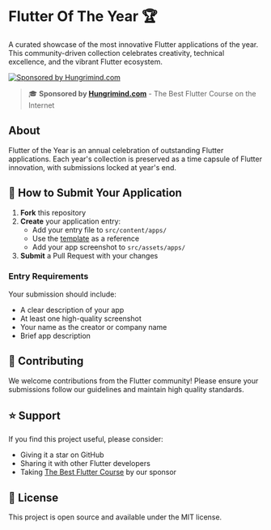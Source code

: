 # Flutter Of The Year 🏆

A curated showcase of the most innovative Flutter applications of the year. This community-driven collection celebrates creativity, technical excellence, and the vibrant Flutter ecosystem.

[![Sponsored by Hungrimind.com](https://img.shields.io/badge/Sponsored%20by-Hungrimind.com-blue)](https://hungrimind.com)

> 🎓 **Sponsored by [Hungrimind.com](https://hungrimind.com/learn/flutter?utm_source=flutter_of_the_year&utm_medium=github)** - The Best Flutter Course on the Internet

## About

Flutter of the Year is an annual celebration of outstanding Flutter applications. Each year's collection is preserved as a time capsule of Flutter innovation, with submissions locked at year's end.

## 🚀 How to Submit Your Application

1. **Fork** this repository
2. **Create** your application entry:
   - Add your entry file to `src/content/apps/`
   - Use the [template](src/content/apps/_template.md) as a reference
   - Add your app screenshot to `src/assets/apps/`
3. **Submit** a Pull Request with your changes

### Entry Requirements

Your submission should include:
- A clear description of your app
- At least one high-quality screenshot
- Your name as the creator or company name
- Brief app description

## 🤝 Contributing

We welcome contributions from the Flutter community! Please ensure your submissions follow our guidelines and maintain high quality standards.

## ⭐ Support

If you find this project useful, please consider:
- Giving it a star on GitHub
- Sharing it with other Flutter developers
- Taking [The Best Flutter Course](https://hungrimind.com/learn/flutter?utm_source=flutter_of_the_year&utm_medium=github) by our sponsor

## 📜 License

This project is open source and available under the MIT license.
